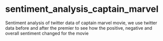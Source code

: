 # sentiment_analysis_captain_marvel
Sentiment analysis of twitter data of captain marvel movie, we use twitter data before and after the premier to see how the positive, negative and overall sentiment changed for the movie
